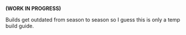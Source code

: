 **(WORK IN PROGRESS)**

Builds get outdated from season to season so I guess this is only a temp build guide.